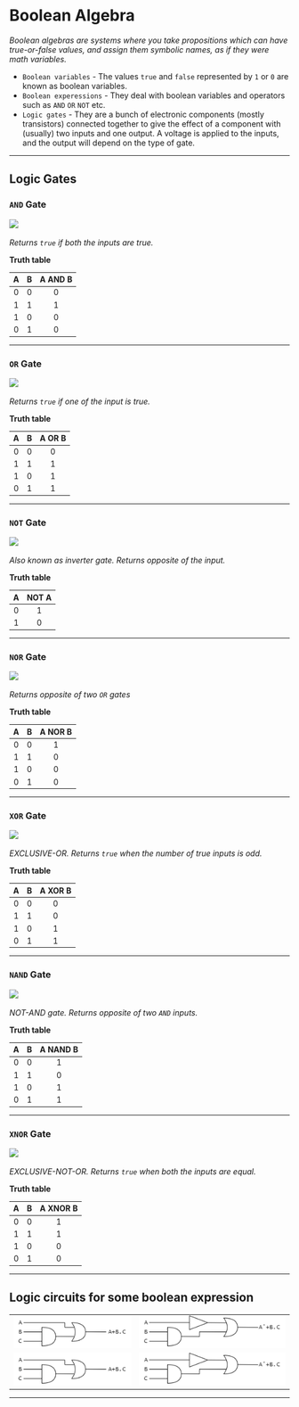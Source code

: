 # Boolean Algebra
_Boolean algebras are systems where you take propositions which can have true-or-false values, and assign them symbolic names, as if they were math variables._

* `Boolean variables` - The values `true` and `false` represented by `1` or `0` are known as boolean variables.
* `Boolean experessions` - They deal with boolean variables and operators such as `AND` `OR` `NOT` etc.
* `Logic gates` - They are a bunch of electronic components (mostly transistors) connected together to give the effect of a component with (usually) two inputs and one output. A voltage is applied to the inputs, and the output will depend on the type of gate.

---
## Logic Gates

### `AND` Gate
![](https://upload.wikimedia.org/wikipedia/commons/thumb/b/b9/AND_ANSI_Labelled.svg/180px-AND_ANSI_Labelled.svg.png)

_Returns `true` if both the inputs are true._

**Truth table**

| A | B | A AND B |
|:---:|:---:|:---------:|
| 0 | 0 |    0    |
| 1 | 1 |    1    |
| 1 | 0 |    0    |
| 0 | 1 |    0    |

---

### `OR` Gate
![](https://upload.wikimedia.org/wikipedia/commons/thumb/1/16/OR_ANSI_Labelled.svg/180px-OR_ANSI_Labelled.svg.png)

_Returns `true` if one of the input is true._

**Truth table**

| A | B | A OR B |
|:---:|:---:|:--------:|
| 0 | 0 |    0   |
| 1 | 1 |    1   |
| 1 | 0 |    1   |
| 0 | 1 |    1   |

---


### `NOT` Gate
![](https://upload.wikimedia.org/wikipedia/commons/thumb/6/60/NOT_ANSI_Labelled.svg/180px-NOT_ANSI_Labelled.svg.png)

_Also known as inverter gate. Returns opposite of the input._

**Truth table**

| A | NOT A|
|:---:|:------:|
| 0 |   1  |
| 1 |   0  |

---


### `NOR` Gate
![](https://upload.wikimedia.org/wikipedia/commons/thumb/c/c6/NOR_ANSI_Labelled.svg/180px-NOR_ANSI_Labelled.svg.png)

_Returns opposite of two `OR` gates_

**Truth table**

| A | B | A NOR B |
|:---:|:---:|:--------:|
| 0 | 0 |    1   |
| 1 | 1 |    0   |
| 1 | 0 |    0   |
| 0 | 1 |    0   |

---

### `XOR` Gate
![](https://upload.wikimedia.org/wikipedia/commons/thumb/1/17/XOR_ANSI_Labelled.svg/180px-XOR_ANSI_Labelled.svg.png)

_EXCLUSIVE-OR. Returns `true` when the number of true inputs is odd._

**Truth table**

| A | B | A XOR B |
|:---:|:---:|:---------:|
| 0 | 0 |    0    |
| 1 | 1 |    0    |
| 1 | 0 |    1    |
| 0 | 1 |    1    |

---

### `NAND` Gate
![](https://upload.wikimedia.org/wikipedia/commons/thumb/e/e6/NAND_ANSI_Labelled.svg/180px-NAND_ANSI_Labelled.svg.png)

_NOT-AND gate. Returns opposite of two `AND` inputs._

**Truth table**

| A | B | A NAND B |
|:---:|:---:|:----------:|
| 0 | 0 |     1    |
| 1 | 1 |     0    |
| 1 | 0 |     1    |
| 0 | 1 |     1    |

---

### `XNOR` Gate
![](https://upload.wikimedia.org/wikipedia/commons/thumb/b/b8/XNOR_ANSI_Labelled.svg/180px-XNOR_ANSI_Labelled.svg.png)

_EXCLUSIVE-NOT-OR. Returns `true` when both the inputs are equal._

**Truth table**

| A | B | A XNOR B |
|:---:|:---:|:---------:|
| 0 | 0 |    1    |
| 1 | 1 |    1    |
| 1 | 0 |    0    |
| 0 | 1 |    0    |

---

## Logic circuits for some boolean expression

|                      |                |        
|----------------------|----------------|
|![](assets/logic-circuit-1.png)| ![](assets/logic-circuit-2.png)|
|![](assets/logic-circuit-1.png)| ![](assets/logic-circuit-2.png)| 

---

<!-- ## Laws/rules of Boolean Algebra -->










